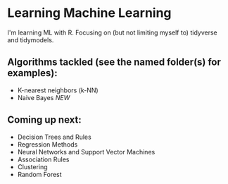 # Learning Machine Learning

I'm learning ML with R. Focusing on (but not limiting myself to) tidyverse and tidymodels.

## Algorithms tackled (see the named folder(s) for examples):
* K-nearest neighbors (k-NN)
* Naive Bayes _NEW_

## Coming up next:
* Decision Trees and Rules
* Regression Methods
* Neural Networks and Support Vector Machines
* Association Rules
* Clustering
* Random Forest